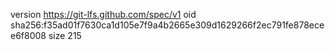 version https://git-lfs.github.com/spec/v1
oid sha256:f35ad01f7630ca1d105e7f9a4b2665e309d1629266f2ec791fe878ecee6f8008
size 215
